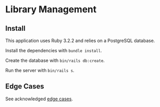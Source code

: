 # Library Management

## Install

This application uses Ruby 3.2.2 and relies on a PostgreSQL database.

Install the dependencies with `bundle install`.

Create the database with `bin/rails db:create`.

Run the server with `bin/rails s`.

## Edge Cases

See acknowledged [edge cases](EDGE_CASES.md).
